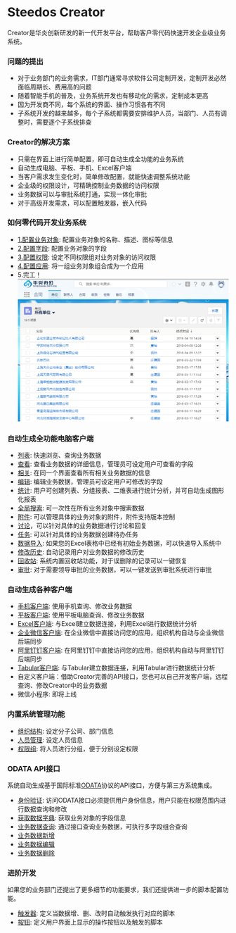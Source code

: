 # Steedos Creator
Creator是华炎创新研发的新一代开发平台，帮助客户零代码快速开发企业级业务系统。

### 问题的提出
- 对于业务部门的业务需求，IT部门通常寻求软件公司定制开发，定制开发必然面临周期长、费用高的问题
- 随着智能手机的普及，业务系统开发也有移动化的需求，定制成本更高
- 因为开发商不同，每个系统的界面、操作习惯各有不同
- 子系统开发的越来越多，每个子系统都需要安排维护人员，当部门、人员有调整时，需要逐个子系统排查

### Creator的解决方案
- 只需在界面上进行简单配置，即可自动生成全功能的业务系统
- 自动生成电脑、平板、手机、Excel客户端
- 当客户需求发生变化时，简单修改配置，就能快速调整系统功能
- 企业级的权限设计，可精确控制业务数据的访问权限
- 业务数据可以与审批系统打通，实现一体化审批
- 对于高级开发需求，可以配置触发器，嵌入代码

### 如何零代码开发业务系统
- [1.配置业务对象](object.md): 配置业务对象的名称、描述、图标等信息
- [2.配置字段](field.md): 配置业务对象的字段
- [3.配置权限](object_permission.md): 设定不同权限组对业务对象的访问权限
- [4.配置应用](app.md): 将一组业务对象组合成为一个应用
- 5.完工！
![界面效果图](images/README0.png)

### 自动生成全功能电脑客户端
- [列表](listview.md): 快速浏览、查询业务数据
- [查看](record.md): 查看业务数据的详细信息，管理员可设定用户可查看的字段
- [相关](related.md): 在同一个界面查看所有相关业务数据的信息
- [编辑](edit.md): 编辑业务数据，管理员可设定用户可修改的字段
- [统计](reports.md): 用户可创建列表、分组报表、二维表进行统计分析，并可自动生成图形化报表
- [全局搜索](search.md): 可一次性在所有业务对象中搜索数据
- [附件](attachment.md): 可以管理具体的业务对象的附件，附件支持版本控制
- [讨论](chatter.md)，可以针对具体的业务数据进行讨论和回复
- [任务](task.md): 可以针对具体的业务数据创建待办任务
- [数据导入](import.md): 如果您的Excel表格中已经有初始业务数据，可以快速导入系统中
- [修改历史](history.md): 自动记录用户对业务数据的修改历史
- [回收站](trash.md): 系统内置回收站功能，对于误删除的记录可以一键恢复
- [审批](workflow.md): 对于需要领导审批的业务数据，可以一键发送到审批系统进行审批

### 自动生成各种客户端
- [手机客户端](mobile.md): 使用手机查询、修改业务数据
- [平板客户端](ipad.md): 使用平板电脑查询、修改业务数据
- [Excel客户端](excel.md): 与Excel建立数据连接，利用Excel进行数据统计分析
- [企业微信客户端](qiyeweixin.md): 在企业微信中直接访问您的应用，组织机构自动与企业微信后端同步
- [阿里钉钉客户端](dingding.md): 在阿里钉钉中直接访问您的应用，组织机构自动与阿里钉钉后端同步
- [Tabular客户端](tabular.md): 与Tabular建立数据连接，利用Tabular进行数据统计分析
- 自定义客户端：借助Creator完善的API接口，您也可以自己开发客户端，远程查询、修改Creator中的业务数据
- 微信小程序: 即将上线

### 内置系统管理功能
- [组织结构](organization.md): 设定分子公司、部门信息
- [人员管理](space_user.md): 设定人员信息
- [权限组](permission_set.md): 将人员进行分组，便于分别设定权限

### ODATA API接口
系统自动生成基于国际标准[ODATA](http://www.odata.org/)协议的API接口，方便与第三方系统集成。
- [身份验证](odata_auth.md): 访问ODATA接口必须提供用户身份信息，用户只能在权限范围内进行数据查询和修改
- [获取数据字典](odata_metadata.md): 获取业务对象的字段信息
- [业务数据查询](odata_query.md): 通过接口查询业务数据，可执行多字段组合查询
- [业务数据新增](odata_add.md)
- [业务数据编辑](odata_edit.md)
- [业务数据删除](odata_delete.md)

### 进阶开发
如果您的业务部门还提出了更多细节的功能要求，我们还提供进一步的脚本配置功能。
- [触发器](trigger.md): 定义当数据增、删、改时自动触发执行对应的脚本
- [按钮](action.md): 定义用户界面上显示的操作按钮以及触发的脚本

